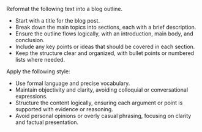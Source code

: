 Reformat the following text into a blog outline.  
- Start with a title for the blog post.  
- Break down the main topics into sections, each with a brief description.  
- Ensure the outline flows logically, with an introduction, main body, and conclusion.  
- Include any key points or ideas that should be covered in each section.  
- Keep the structure clear and organized, with bullet points or numbered lists where needed.


Apply the following style:
- Use formal language and precise vocabulary.  
- Maintain objectivity and clarity, avoiding colloquial or conversational expressions.  
- Structure the content logically, ensuring each argument or point is supported with evidence or reasoning.  
- Avoid personal opinions or overly casual phrasing, focusing on clarity and factual presentation.